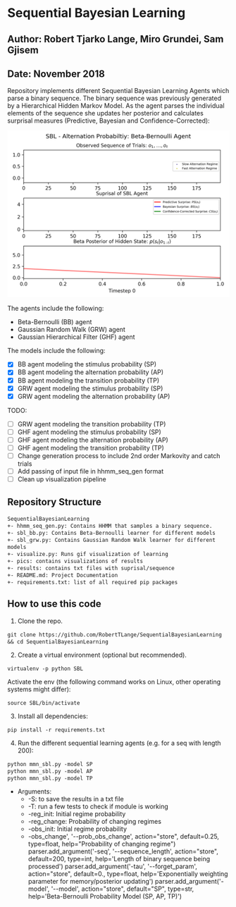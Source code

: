 # Sequential Bayesian Learning
## Author: Robert Tjarko Lange, Miro Grundei, Sam Gjisem
## Date: November 2018

Repository implements different Sequential Bayesian Learning Agents which parse a binary sequence. The binary sequence was previously generated by a Hierarchical Hidden Markov Model.
As the agent parses the individual elements of the sequence she updates her posterior and calculates surprisal measures (Predictive, Bayesian and Confidence-Corrected):

![Alt text](pics/sbl_bb.gif)

The agents include the following:

* Beta-Bernoulli (BB) agent
* Gaussian Random Walk (GRW) agent
* Gaussian Hierarchical Filter (GHF) agent

The models include the following:

* [x] BB agent modeling the stimulus probability (SP)
* [x] BB agent modeling the alternation probability (AP)
* [x] BB agent modeling the transition probability (TP)
* [x] GRW agent modeling the stimulus probability (SP)
* [x] GRW agent modeling the alternation probability (AP)

TODO:

* [ ] GRW agent modeling the transition probability (TP)
* [ ] GHF agent modeling the stimulus probability (SP)
* [ ] GHF agent modeling the alternation probability (AP)
* [ ] GHF agent modeling the transition probability (TP)
* [ ] Change generation process to include 2nd order Markovity and catch trials
* [ ] Add passing of input file in hhmm_seq_gen format
* [ ] Clean up visualization pipeline

## Repository Structure
```
SequentialBayesianLearning
+- hhmm_seq_gen.py: Contains HHMM that samples a binary sequence.
+- sbl_bb.py: Contains Beta-Bernoulli learner for different models
+- sbl_grw.py: Contains Gaussian Random Walk learner for different models
+- visualize.py: Runs gif visualization of learning
+- pics: contains visualizations of results
+- results: contains txt files with suprisal/sequence
+- README.md: Project Documentation
+- requirements.txt: list of all required pip packages
```

## How to use this code
1. Clone the repo.
```
git clone https://github.com/RobertTLange/SequentialBayesianLearning && cd SequentialBayesianLearning
```
2. Create a virtual environment (optional but recommended).
```
virtualenv -p python SBL
```
Activate the env (the following command works on Linux, other operating systems might differ):
```
source SBL/bin/activate
```
3. Install all dependencies:
```
pip install -r requirements.txt
```
4. Run the different sequential learning agents (e.g. for a seq with length 200):
```
python mmn_sbl.py -model SP
python mmn_sbl.py -model AP
python mmn_sbl.py -model TP
```

* Arguments:
    * -S: to save the results in a txt file
    * -T: run a few tests to check if module is working
    * -reg_init: Initial regime probability
    * -reg_change: Probability of changing regimes
    * -obs_init: Initial regime probability
    * -obs_change', '--prob_obs_change', action="store", default=0.25, type=float,
						help="Probability of changing regime")
    parser.add_argument('-seq', '--sequence_length', action="store", default=200, type=int,
						help='Length of binary sequence being processed')
    parser.add_argument('-tau', '--forget_param', action="store", default=0., type=float,
                        help='Exponentially weighting parameter for memory/posterior updating')
    parser.add_argument('-model', '--model', action="store", default="SP", type=str,
                        help='Beta-Bernoulli Probability Model (SP, AP, TP)')
